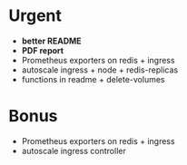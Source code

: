 # Urgent
- **better README**
- **PDF report**
- Prometheus exporters on redis + ingress
- autoscale ingress + node + redis-replicas
- functions in readme + delete-volumes

# Bonus
- Prometheus exporters on redis + ingress
- autoscale ingress controller
